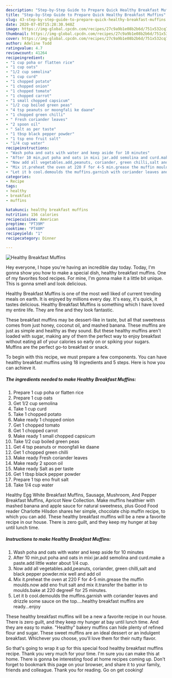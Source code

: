 ```yaml
---
description: "Step-by-Step Guide to Prepare Quick Healthy Breakfast Muffins"
title: "Step-by-Step Guide to Prepare Quick Healthy Breakfast Muffins"
slug: 43-step-by-step-guide-to-prepare-quick-healthy-breakfast-muffins
date: 2020-07-05T15:28:30.948Z
image: https://img-global.cpcdn.com/recipes/27c9a9b1e08b2b6d/751x532cq70/healthy-breakfast-muffins-recipe-main-photo.jpg
thumbnail: https://img-global.cpcdn.com/recipes/27c9a9b1e08b2b6d/751x532cq70/healthy-breakfast-muffins-recipe-main-photo.jpg
cover: https://img-global.cpcdn.com/recipes/27c9a9b1e08b2b6d/751x532cq70/healthy-breakfast-muffins-recipe-main-photo.jpg
author: Adeline Todd
ratingvalue: 4.7
reviewcount: 41264
recipeingredient:
- "1 cup poha or flatten rice"
- "1 cup oats"
- "1/2 cup semolina"
- "1 cup curd"
- "1 chopped potato"
- "1 chopped onion"
- "1 chopped tomato"
- "1 chopped carrot"
- "1 small chopped capsicum"
- "1/2 cup boiled green peas"
- "4 tsp peanuts or moongfali ke daane"
- "1 chopped green chilli"
- " Fresh coriander leaves"
- "2 spoon oil"
- " Salt as per taste"
- "1 tbsp black pepper powder"
- "1 tsp eno fruit salt"
- "1/4 cup water"
recipeinstructions:
- "Wash poha and oats with water and keep aside for 10 minutes"
- "After 10 min,put poha and oats in mixi jar.add semolina and curd.make a paste.add little water about 1/4 cup."
- "Now add all vegetables.add,peanuts, coriander, green chilli,salt and black pepper powder.mix well and add oil"
- "Mix it.preheat the oven at 220 F for 4-5 min.grease the muffin moulds.now add eno fruit salt and mix it.transfer the batter in to moulds.bake at 220 degreeF for 25 minutes."
- "Let it b cool.demoulds the muffins.garnish with coriander leaves and drizzle some sauce on the top....healthy breakfast muffins are ready...enjoy"
categories:
- Recipe
tags:
- healthy
- breakfast
- muffins

katakunci: healthy breakfast muffins 
nutrition: 156 calories
recipecuisine: American
preptime: "PT39M"
cooktime: "PT40M"
recipeyield: "1"
recipecategory: Dinner

---
```



![Healthy Breakfast Muffins](https://img-global.cpcdn.com/recipes/27c9a9b1e08b2b6d/751x532cq70/healthy-breakfast-muffins-recipe-main-photo.jpg)

Hey everyone, I hope you're having an incredible day today. Today, I'm gonna show you how to make a special dish, healthy breakfast muffins. One of my favorites food recipes. For mine, I'm gonna make it a little bit unique. This is gonna smell and look delicious.

Healthy Breakfast Muffins is one of the most well liked of current trending meals on earth. It is enjoyed by millions every day. It's easy, it's quick, it tastes delicious. Healthy Breakfast Muffins is something which I have loved my entire life. They are fine and they look fantastic.

These breakfast muffins may be dessert-like in taste, but all that sweetness comes from just honey, coconut oil, and mashed banana. These muffins are just as simple and healthy as they sound. But these healthy muffins aren&#39;t loaded with sugar, making any of them the perfect way to enjoy breakfast without eating all of your calories so early on or spiking your sugars. Muffins are the perfect go-to breakfast or snack.


To begin with this recipe, we must prepare a few components. You can have healthy breakfast muffins using 18 ingredients and 5 steps. Here is how you can achieve it.

<!--inarticleads1-->

##### The ingredients needed to make Healthy Breakfast Muffins:

1. Prepare 1 cup poha or flatten rice
1. Prepare 1 cup oats
1. Get 1/2 cup semolina
1. Take 1 cup curd
1. Take 1 chopped potato
1. Make ready 1 chopped onion
1. Get 1 chopped tomato
1. Get 1 chopped carrot
1. Make ready 1 small chopped capsicum
1. Take 1/2 cup boiled green peas
1. Get 4 tsp peanuts or moongfali ke daane
1. Get 1 chopped green chilli
1. Make ready  Fresh coriander leaves
1. Make ready 2 spoon oil
1. Make ready  Salt as per taste
1. Get 1 tbsp black pepper powder
1. Prepare 1 tsp eno fruit salt
1. Take 1/4 cup water


Healthy Egg White Breakfast Muffins, Sausage, Mushroom, And Pepper Breakfast Muffins, Apricot New Collection. Make muffins healthier with mashed banana and apple sauce for natural sweetness, plus Good Food reader Charlotte Hilsdon shares her simple, chocolate chip muffin recipe, to which you can add. These healthy breakfast muffins will be a new a favorite recipe in our house. There is zero guilt, and they keep my hunger at bay until lunch time. 

<!--inarticleads2-->

##### Instructions to make Healthy Breakfast Muffins:

1. Wash poha and oats with water and keep aside for 10 minutes
1. After 10 min,put poha and oats in mixi jar.add semolina and curd.make a paste.add little water about 1/4 cup.
1. Now add all vegetables.add,peanuts, coriander, green chilli,salt and black pepper powder.mix well and add oil
1. Mix it.preheat the oven at 220 F for 4-5 min.grease the muffin moulds.now add eno fruit salt and mix it.transfer the batter in to moulds.bake at 220 degreeF for 25 minutes.
1. Let it b cool.demoulds the muffins.garnish with coriander leaves and drizzle some sauce on the top....healthy breakfast muffins are ready...enjoy


These healthy breakfast muffins will be a new a favorite recipe in our house. There is zero guilt, and they keep my hunger at bay until lunch time. And they are easy to make. &#34;Healthy&#34; bakery muffins can hide plenty of refined flour and sugar. These sweet muffins are an ideal dessert or an indulgent breakfast. Whichever you choose, you&#39;ll love them for their nutty flavor. 

So that's going to wrap it up for this special food healthy breakfast muffins recipe. Thank you very much for your time. I'm sure you can make this at home. There is gonna be interesting food at home recipes coming up. Don't forget to bookmark this page on your browser, and share it to your family, friends and colleague. Thank you for reading. Go on get cooking!
